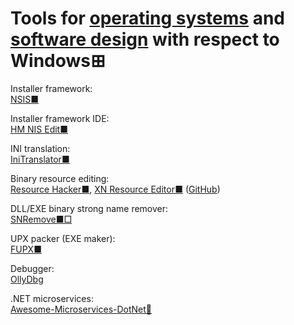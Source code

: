 
# Tools for [operating systems](https://trendless.tech/social-network/) and [software design](https://trendless.tech/software-design/) with respect to Windows⊞

Installer framework:  
[NSIS■](https://nsis.sourceforge.io/Main_Page)

Installer framework IDE:  
[HM NIS Edit■](http://hmne.sourceforge.net/)

INI translation:  
[IniTranslator■](https://sourceforge.net/projects/initranslator/)

Binary resource editing:  
[Resource Hacker■](http://www.angusj.com/resourcehacker/),
[XN Resource Editor■](https://stefansundin.github.io/xn_resource_editor/) ([GitHub](https://github.com/stefansundin/xn_resource_editor))

DLL/EXE binary strong name remover:  
[SNRemove■□](https://www.nirsoft.net/dot_net_tools/strong_name_remove.html)

UPX packer (EXE maker):  
[FUPX■](https://www.pazera-software.com/products/free-upx/)

Debugger:  
[OllyDbg](https://www.ollydbg.de/)

.NET microservices:  
[Awesome-Microservices-DotNet💩](https://github.com/mjebrahimi/Awesome-Microservices-DotNet)
